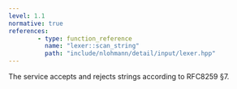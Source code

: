 ```yaml
---
level: 1.1
normative: true
references:
        - type: function_reference
          name: "lexer::scan_string"
          path: "include/nlohmann/detail/input/lexer.hpp"
---
```


The service accepts and rejects strings according to RFC8259 §7.
